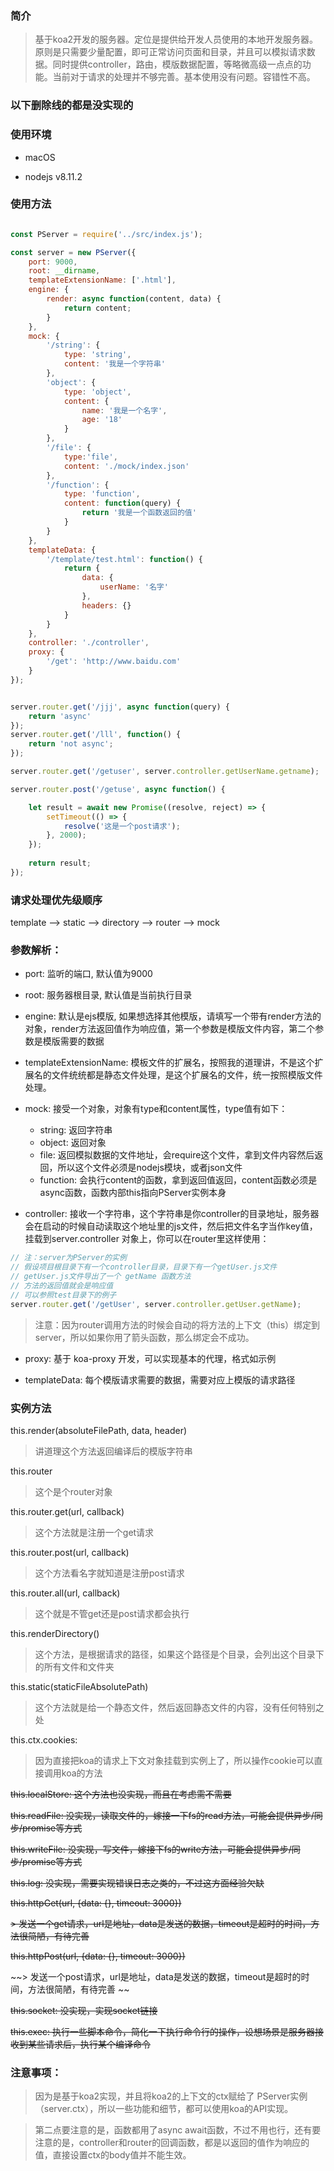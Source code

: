 ### 简介

> 基于koa2开发的服务器。定位是提供给开发人员使用的本地开发服务器。原则是只需要少量配置，即可正常访问页面和目录，并且可以模拟请求数据。同时提供controller，路由，模版数据配置，等略微高级一点点的功能。当前对于请求的处理并不够完善。基本使用没有问题。容错性不高。

### 以下删除线的都是没实现的

### 使用环境 

- macOS 

- nodejs  v8.11.2

### 使用方法

```js

const PServer = require('../src/index.js');

const server = new PServer({
    port: 9000,
    root: __dirname,
    templateExtensionName: ['.html'],
    engine: {
        render: async function(content, data) {
            return content;
        }
    },
    mock: {
        '/string': {
            type: 'string',
            content: '我是一个字符串'
        },
        'object': {
            type: 'object',
            content: {
                name: '我是一个名字',
                age: '18'
            }
        },
        '/file': {
            type:'file',
            content: './mock/index.json'
        },
        '/function': {
            type: 'function',
            content: function(query) {
                return '我是一个函数返回的值'
            }
        }
    },
    templateData: {
        '/template/test.html': function() {
            return {
                data: {
                    userName: '名字'
                },
                headers: {}
            }
        }
    },
    controller: './controller',
    proxy: {
        '/get': 'http://www.baidu.com'
    }
});


server.router.get('/jjj', async function(query) {
    return 'async'
});
server.router.get('/lll', function() {
    return 'not async';
});

server.router.get('/getuser', server.controller.getUserName.getname);

server.router.post('/getuse', async function() {

    let result = await new Promise((resolve, reject) => {
        setTimeout(() => {
            resolve('这是一个post请求');
        }, 2000);
    });
    
    return result;
});


```

### 请求处理优先级顺序

template --> static --> directory --> router --> mock

### 参数解析：

- port: 监听的端口, 默认值为9000

- root: 服务器根目录, 默认值是当前执行目录

- engine: 默认是ejs模版, 如果想选择其他模版，请填写一个带有render方法的对象，render方法返回值作为响应值，第一个参数是模版文件内容，第二个参数是模版需要的数据

- templateExtensionName: 模板文件的扩展名，按照我的道理讲，不是这个扩展名的文件统统都是静态文件处理，是这个扩展名的文件，统一按照模版文件处理。

- mock: 接受一个对象，对象有type和content属性，type值有如下：
    - string: 返回字符串
    - object: 返回对象
    - file: 返回模拟数据的文件地址，会require这个文件，拿到文件内容然后返回，所以这个文件必须是nodejs模块，或者json文件
    - function: 会执行content的函数，拿到返回值返回，content函数必须是async函数，函数内部this指向PServer实例本身

- controller: 接收一个字符串，这个字符串是你controller的目录地址，服务器会在启动的时候自动读取这个地址里的js文件，然后把文件名字当作key值，挂载到server.controller 对象上，你可以在router里这样使用：
```js
// 注：server为PServer的实例
// 假设项目根目录下有一个controller目录，目录下有一个getUser.js文件
// getUser.js文件导出了一个 getName 函数方法
// 方法的返回值就会是响应值
// 可以参照test目录下的例子
server.router.get('/getUser', server.controller.getUser.getName);
```
> 注意：因为router调用方法的时候会自动的将方法的上下文（this）绑定到server，所以如果你用了箭头函数，那么绑定会不成功。

- proxy: 基于 koa-proxy 开发，可以实现基本的代理，格式如示例

- templateData: 每个模版请求需要的数据，需要对应上模版的请求路径


### 实例方法

this.render(absoluteFilePath, data, header)

> 讲道理这个方法返回编译后的模版字符串

this.router

> 这个是个router对象

this.router.get(url, callback)

> 这个方法就是注册一个get请求

this.router.post(url, callback)

> 这个方法看名字就知道是注册post请求

this.router.all(url, callback)

> 这个就是不管get还是post请求都会执行

this.renderDirectory()

> 这个方法，是根据请求的路径，如果这个路径是个目录，会列出这个目录下的所有文件和文件夹

this.static(staticFileAbsolutePath)

> 这个方法就是给一个静态文件，然后返回静态文件的内容，没有任何特别之处

this.ctx.cookies:

> 因为直接把koa的请求上下文对象挂载到实例上了，所以操作cookie可以直接调用koa的方法

~~this.localStore: 这个方法也没实现，而且在考虑需不需要~~

~~this.readFile: 没实现，读取文件的，嫁接一下fs的read方法，可能会提供异步/同步/promise等方式~~

~~this.writeFile: 没实现，写文件，嫁接下fs的write方法，可能会提供异步/同步/promise等方式~~

~~this.log: 没实现，需要实现错误日志之类的，不过这方面经验欠缺~~

~~this.httpGet(url, {data: {}, timeout: 3000})~~

~~> 发送一个get请求，url是地址，data是发送的数据，timeout是超时的时间，方法很简陋，有待完善~~

~~this.httpPost(url, {data: {}, timeout: 3000})~~

~~> 发送一个post请求，url是地址，data是发送的数据，timeout是超时的时间，方法很简陋，有待完善 ~~

~~this.socket: 没实现，实现socket链接~~

~~this.exec: 执行一些脚本命令，简化一下执行命令行的操作，设想场景是服务器接收到某些请求后，执行某个编译命令~~


### 注意事项：

> 因为是基于koa2实现，并且将koa2的上下文的ctx赋给了 PServer实例（server.ctx），所以一些功能和细节，都可以使用koa的API实现。

> 第二点要注意的是，函数都用了async await函数，不过不用也行，还有要注意的是，controller和router的回调函数，都是以返回的值作为响应的值，直接设置ctx的body值并不能生效。